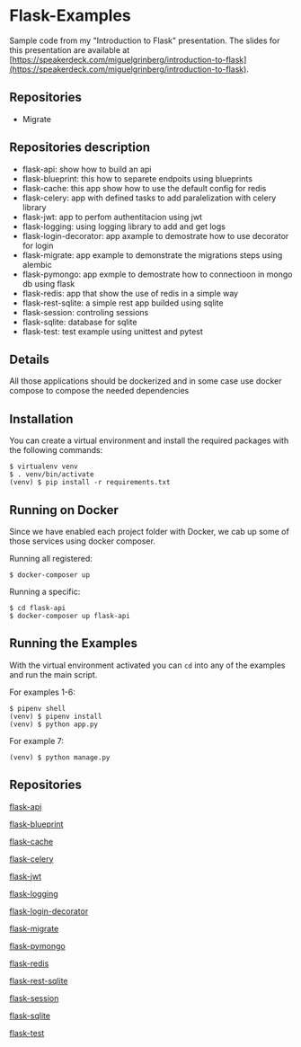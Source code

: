 Flask-Examples
===========

Sample code from my "Introduction to Flask" presentation. 
The slides for this presentation are available at [https://speakerdeck.com/miguelgrinberg/introduction-to-flask](https://speakerdeck.com/miguelgrinberg/introduction-to-flask).


Repositories
------------
- Migrate

Repositories description
------------

- flask-api: show how to build an api
- flask-blueprint: this how to separete endpoits using blueprints
- flask-cache: this app show how to use the default config for redis
- flask-celery: app with defined tasks to add paralelization with celery library
- flask-jwt: app to perfom authentitacion using jwt
- flask-logging: using logging library to add and get logs
- flask-login-decorator: app axample to demostrate how to use decorator for login
- flask-migrate: app example to demonstrate the migrations steps using alembic
- flask-pymongo: app exmple to demostrate how to connectioon in mongo db using flask
- flask-redis: app that show the use of redis in a simple way
- flask-rest-sqlite: a simple rest app builded using sqlite
- flask-session: controling sessions
- flask-sqlite: database for sqlite
- flask-test: test example using unittest and pytest

Details
------------

All those applications should be dockerized and in some case use docker compose to compose the needed dependencies

Installation
------------

You can create a virtual environment and install the required packages with the following commands:

    $ virtualenv venv
    $ . venv/bin/activate
    (venv) $ pip install -r requirements.txt

Running on Docker
--------------------

Since we have enabled each project folder with Docker, we cab up some of those services using docker composer.

Running all registered:

    $ docker-composer up

Running a specific:

    $ cd flask-api
    $ docker-composer up flask-api


Running the Examples
--------------------

With the virtual environment activated you can `cd` into any of the examples and run the main script.

For examples 1-6:

    $ pipenv shell
    (venv) $ pipenv install
    (venv) $ python app.py

For example 7:

    (venv) $ python manage.py


Repositories
--------------------

[flask-api](https://github.com/danielcn/flask-all/tree/master/flask-api)

[flask-blueprint](https://github.com/danielcn/flask-all/tree/master/flask-blueprint)

[flask-cache](https://github.com/danielcn/flask-all/tree/master/flask-cache)

[flask-celery](https://github.com/danielcn/flask-all/tree/master/flask-celery)

[flask-jwt](https://github.com/danielcn/flask-all/tree/master/flask-jwt)

[flask-logging](https://github.com/danielcn/flask-all/tree/master/flask-logging)

[flask-login-decorator](https://github.com/danielcn/flask-all/tree/master/flask-login-decorator)

[flask-migrate](https://github.com/danielcn/flask-all/tree/master/flask-migrate)

[flask-pymongo](https://github.com/danielcn/flask-all/tree/master/flask-pymongo)

[flask-redis](https://github.com/danielcn/flask-all/tree/master/flask-redis)

[flask-rest-sqlite](https://github.com/danielcn/flask-all/tree/master/flask-rest-sqlite)

[flask-session](https://github.com/danielcn/flask-all/tree/master/flask-session)

[flask-sqlite](https://github.com/danielcn/flask-all/tree/master/flask-sqlite)

[flask-test](https://github.com/danielcn/flask-all/tree/master/flask-test)

